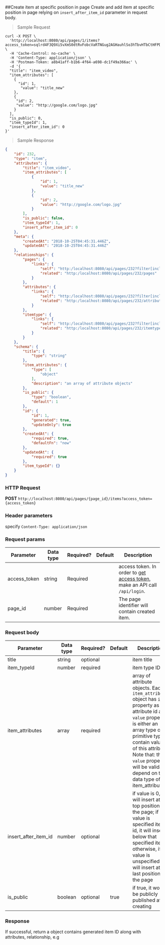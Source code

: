 ##Create item at specific position in page
Create and add item at specific position in page relying on `insert_after_item_id` parameter in request body.

> Sample Request

```shell
curl -X POST \
  'http://localhost:8080/api/pages/1/items?access_token=sqlrd4F3Q9Xi5vXmS0dtRvFobcVaRTNGug2AGHauhlSo3hTbvHTbCtHFPDs7ZMqV' \
  -H 'Cache-Control: no-cache' \
  -H 'Content-Type: application/json' \
  -H 'Postman-Token: a8b41aff-b1b6-4f64-a698-dc1f49a366ac' \
  -d '{
  "title": "item_video",
  "item_attributes": [
  	{
  	  "id": 1,
       "value": "title_new"
    },
    {
     "id": 2,
     "value": "http://google.com/logo.jpg"
    }
  ],
  "is_public": 0,
  "item_typeId": 1,
  "insert_after_item_id": 0
}'
```

> Sample Response

```json
{
    "id": 232,
    "type": "item",
    "attributes": {
        "title": "item_video",
        "item_attributes": [
            {
                "id": 1,
                "value": "title_new"
            },
            {
                "id": 2,
                "value": "http://google.com/logo.jpg"
            }
        ],
        "is_public": false,
        "item_typeId": 1,
        "insert_after_item_id": 0
    },
    "meta": {
        "createdAt": "2018-10-25T04:45:31.446Z",
        "updatedAt": "2018-10-25T04:45:31.446Z"
    },
    "relationships": {
        "pages": {
            "links": {
                "self": "http:/localhost:8080/api/pages/232?filter[include][pages]",
                "related": "http:/localhost:8080/api/pages/232/pages"
            }
        },
        "attributes": {
            "links": {
                "self": "http:/localhost:8080/api/pages/232?filter[include][attributes]",
                "related": "http:/localhost:8080/api/pages/232/attributes"
            }
        },
        "itemtype": {
            "links": {
                "self": "http:/localhost:8080/api/pages/232?filter[include][itemtype]",
                "related": "http:/localhost:8080/api/pages/232/itemtype"
            }
        }
    },
    "schema": {
        "title": {
            "type": "string"
        },
        "item_attributes": {
            "type": [
                "object"
            ],
            "description": "an array of attribute objects"
        },
        "is_public": {
            "type": "boolean",
            "default": 1
        },
        "id": {
            "id": 1,
            "generated": true,
            "updateOnly": true
        },
        "createdAt": {
            "required": true,
            "defaultFn": "now"
        },
        "updatedAt": {
            "required": true
        },
        "item_typeId": {}
    }
}
```

### HTTP Request
**POST** `http://localhost:8080/api/pages/{page_id}/items?access_token={access_token}`

### Header parameters

specify `Content-Type: application/json`

### Request params

| Parameter       | Data type | Required? | Default | Description |
| --------------- | --------- | --------- | ------- | ----------- |
|access_token | string | Required | | access token. In order to [get access token](http://dev01.cc.cloud:49173/public/client_api_docs/#get-an-access-token), make an API call `/api/login`.|
|page_id | number | Required | | The page identifier will contain created item. |


### Request body

| Parameter       | Data type | Required? | Default | Description                                                                                                                                                                                                                                 |
| --------------- | --------- | --------- | ------- | ------------------------------------------------------------------------------------------------------------------------------------------------------------------------------------------------------------------------------------------- |
| title            | string    | optional  |         | item title                                                                                                                                                                                                                                   |
| item_typeId     | number    | required  |         | item type ID                                                                                                                                                                                                                                |
| item_attributes | array     | required  |         | array of attribute objects. Each `item_attributes` object has `id` property as attribute id and `value` property is either an array type or primitive type  contain value(s) of this attribute. Note that: the `value` property will be validated depend on the data type of item_attribute. |
|insert_after_item_id | number | optional | | if value is 0, it will insert at the top position of the page; if value is specified item id, it will insert below that specified item; otherwise, if value is unspecified, it will insert at the last position of the page |
| is_public       | boolean   | optional  | true   | if true, it would be publicly published after creating |                                                                                                                                                                                     |

### Response
If successful, return a object contains generated item ID along with attributes, relationship, e.g

